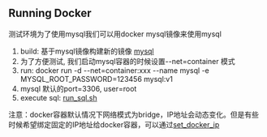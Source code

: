 ## Running Docker
  测试环境为了使用mysql我们可以用docker mysql镜像来使用mysql
  1. build: 基于mysql镜像构建新的镜像
            [mysql](https://github.com/chenguolin/docker/tree/master/mysql)
  2. 为了方便测试, 我们启动mysql容器的时候设置--net=container 模式
  3. run: docker run -d --net=container:xxx --name mysql -e MYSQL_ROOT_PASSWORD=123456 mysql:v1 
  4. mysql 默认的port=3306, user=root
  5. execute sql: [run_sql.sh](https://github.com/chenguolin/nbflow/blob/master/db/tool/run_sql.sh)
  
  注意：docker容器默认情况下网络模式为bridge，IP地址会动态变化。但是有些时候希望绑定固定的IP地址给docker容器，可以通过[set_docker_ip](https://github.com/chenguolin/docker/blob/master/set_docker_ip.sh)
